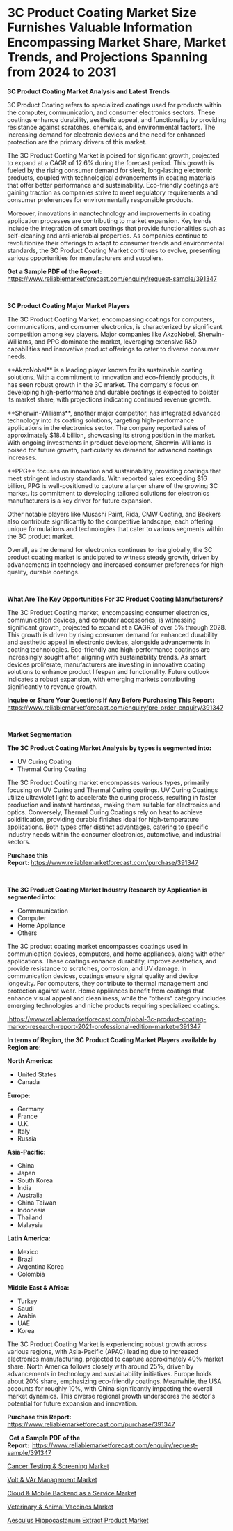 <p><h1>3C Product Coating Market Size Furnishes Valuable Information Encompassing Market Share, Market Trends, and Projections Spanning from 2024 to 2031</h1></p><p><strong>3C Product Coating Market Analysis and Latest Trends</strong></p>
<p><p>3C Product Coating refers to specialized coatings used for products within the computer, communication, and consumer electronics sectors. These coatings enhance durability, aesthetic appeal, and functionality by providing resistance against scratches, chemicals, and environmental factors. The increasing demand for electronic devices and the need for enhanced protection are the primary drivers of this market.</p><p>The 3C Product Coating Market is poised for significant growth, projected to expand at a CAGR of 12.6% during the forecast period. This growth is fueled by the rising consumer demand for sleek, long-lasting electronic products, coupled with technological advancements in coating materials that offer better performance and sustainability. Eco-friendly coatings are gaining traction as companies strive to meet regulatory requirements and consumer preferences for environmentally responsible products.</p><p>Moreover, innovations in nanotechnology and improvements in coating application processes are contributing to market expansion. Key trends include the integration of smart coatings that provide functionalities such as self-cleaning and anti-microbial properties. As companies continue to revolutionize their offerings to adapt to consumer trends and environmental standards, the 3C Product Coating Market continues to evolve, presenting various opportunities for manufacturers and suppliers.</p></p>
<p><strong>Get a Sample PDF of the Report:&nbsp;</strong> <a href="https://www.reliablemarketforecast.com/enquiry/request-sample/391347?utm_campaign=1568&utm_medium=2&utm_source=Github&utm_content=ia&utm_term=26102024&utm_id=3c-product-coating">https://www.reliablemarketforecast.com/enquiry/request-sample/391347</a></p>
<p>&nbsp;</p>
<p><strong>3C Product Coating Major Market Players</strong></p>
<p><p>The 3C Product Coating Market, encompassing coatings for computers, communications, and consumer electronics, is characterized by significant competition among key players. Major companies like AkzoNobel, Sherwin-Williams, and PPG dominate the market, leveraging extensive R&D capabilities and innovative product offerings to cater to diverse consumer needs.</p><p>**AkzoNobel** is a leading player known for its sustainable coating solutions. With a commitment to innovation and eco-friendly products, it has seen robust growth in the 3C market. The company's focus on developing high-performance and durable coatings is expected to bolster its market share, with projections indicating continued revenue growth.</p><p>**Sherwin-Williams**, another major competitor, has integrated advanced technology into its coating solutions, targeting high-performance applications in the electronics sector. The company reported sales of approximately $18.4 billion, showcasing its strong position in the market. With ongoing investments in product development, Sherwin-Williams is poised for future growth, particularly as demand for advanced coatings increases.</p><p>**PPG** focuses on innovation and sustainability, providing coatings that meet stringent industry standards. With reported sales exceeding $16 billion, PPG is well-positioned to capture a larger share of the growing 3C market. Its commitment to developing tailored solutions for electronics manufacturers is a key driver for future expansion.</p><p>Other notable players like Musashi Paint, Rida, CMW Coating, and Beckers also contribute significantly to the competitive landscape, each offering unique formulations and technologies that cater to various segments within the 3C product market.</p><p>Overall, as the demand for electronics continues to rise globally, the 3C product coating market is anticipated to witness steady growth, driven by advancements in technology and increased consumer preferences for high-quality, durable coatings.</p></p>
<p>&nbsp;</p>
<p><strong>What Are The Key Opportunities For 3C Product Coating Manufacturers?</strong></p>
<p><p>The 3C Product Coating market, encompassing consumer electronics, communication devices, and computer accessories, is witnessing significant growth, projected to expand at a CAGR of over 5% through 2028. This growth is driven by rising consumer demand for enhanced durability and aesthetic appeal in electronic devices, alongside advancements in coating technologies. Eco-friendly and high-performance coatings are increasingly sought after, aligning with sustainability trends. As smart devices proliferate, manufacturers are investing in innovative coating solutions to enhance product lifespan and functionality. Future outlook indicates a robust expansion, with emerging markets contributing significantly to revenue growth.</p></p>
<p><strong>Inquire or Share Your Questions If Any Before Purchasing This Report:</strong> <a href="https://www.reliablemarketforecast.com/enquiry/pre-order-enquiry/391347?utm_campaign=1568&utm_medium=2&utm_source=Github&utm_content=ia&utm_term=26102024&utm_id=3c-product-coating">https://www.reliablemarketforecast.com/enquiry/pre-order-enquiry/391347</a></p>
<p>&nbsp;</p>
<p><strong>Market Segmentation</strong></p>
<p><strong>The 3C Product Coating Market Analysis by types is segmented into:</strong></p>
<p><ul><li>UV Curing Coating</li><li>Thermal Curing Coating</li></ul></p>
<p><p>The 3C Product Coating market encompasses various types, primarily focusing on UV Curing and Thermal Curing coatings. UV Curing Coatings utilize ultraviolet light to accelerate the curing process, resulting in faster production and instant hardness, making them suitable for electronics and optics. Conversely, Thermal Curing Coatings rely on heat to achieve solidification, providing durable finishes ideal for high-temperature applications. Both types offer distinct advantages, catering to specific industry needs within the consumer electronics, automotive, and industrial sectors.</p></p>
<p><strong>Purchase this Report:&nbsp;</strong><a href="https://www.reliablemarketforecast.com/purchase/391347?utm_campaign=1568&utm_medium=2&utm_source=Github&utm_content=ia&utm_term=26102024&utm_id=3c-product-coating">https://www.reliablemarketforecast.com/purchase/391347</a></p>
<p>&nbsp;</p>
<p><strong>The 3C Product Coating Market Industry Research by Application is segmented into:</strong></p>
<p><ul><li>Commmunication</li><li>Computer</li><li>Home Appliance</li><li>Others</li></ul></p>
<p><p>The 3C product coating market encompasses coatings used in communication devices, computers, and home appliances, along with other applications. These coatings enhance durability, improve aesthetics, and provide resistance to scratches, corrosion, and UV damage. In communication devices, coatings ensure signal quality and device longevity. For computers, they contribute to thermal management and protection against wear. Home appliances benefit from coatings that enhance visual appeal and cleanliness, while the "others" category includes emerging technologies and niche products requiring specialized coatings.</p></p>
<p><a href="https://www.reliablemarketforecast.com/global-3c-product-coating-market-research-report-2021-professional-edition-market-r391347?utm_campaign=1568&utm_medium=2&utm_source=Github&utm_content=ia&utm_term=26102024&utm_id=3c-product-coating">&nbsp;https://www.reliablemarketforecast.com/global-3c-product-coating-market-research-report-2021-professional-edition-market-r391347</a></p>
<p><strong>In terms of Region, the 3C Product Coating Market Players available by Region are:</strong></p>
<p>
    <p> <strong> North America: </strong>
        <ul>
            <li>United States</li>
            <li>Canada</li>
        </ul>
        </p> 
    <p> <strong> Europe: </strong>
        <ul>
            <li>Germany</li>
            <li>France</li>
            <li>U.K.</li>
            <li>Italy</li>
            <li>Russia</li>
        </ul>
        </p> 
    <p> <strong> Asia-Pacific: </strong>
        <ul>
            <li>China</li>
            <li>Japan</li>
            <li>South Korea</li>
            <li>India</li>
            <li>Australia</li>
            <li>China Taiwan</li>
            <li>Indonesia</li>
            <li>Thailand</li>
            <li>Malaysia</li>
        </ul>
        </p> 
    <p> <strong> Latin America: </strong>
        <ul>
            <li>Mexico</li>
            <li>Brazil</li>
            <li>Argentina Korea</li>
            <li>Colombia</li>
        </ul>
        </p> 
    <p> <strong> Middle East & Africa: </strong>
        <ul>
            <li>Turkey</li>
            <li>Saudi</li>
            <li>Arabia</li>
            <li>UAE</li>
            <li>Korea</li>
        </ul>
    </p>
    </p>
<p><p>The 3C Product Coating Market is experiencing robust growth across various regions, with Asia-Pacific (APAC) leading due to increased electronics manufacturing, projected to capture approximately 40% market share. North America follows closely with around 25%, driven by advancements in technology and sustainability initiatives. Europe holds about 20% share, emphasizing eco-friendly coatings. Meanwhile, the USA accounts for roughly 10%, with China significantly impacting the overall market dynamics. This diverse regional growth underscores the sector's potential for future expansion and innovation.</p></p>
<p><strong>Purchase this Report: </strong><a href="https://www.reliablemarketforecast.com/purchase/391347?utm_campaign=1568&utm_medium=2&utm_source=Github&utm_content=ia&utm_term=26102024&utm_id=3c-product-coating">https://www.reliablemarketforecast.com/purchase/391347</a></p>
<p>&nbsp;<strong>Get a Sample PDF of the Report:&nbsp;&nbsp;</strong><a href="https://www.reliablemarketforecast.com/enquiry/request-sample/391347?utm_campaign=1568&utm_medium=2&utm_source=Github&utm_content=ia&utm_term=26102024&utm_id=3c-product-coating">https://www.reliablemarketforecast.com/enquiry/request-sample/391347</a></p>
<p><strong></strong></p>
<p><p><a href="https://www.linkedin.com/pulse/cancer-testing-screening-market-global-insights-sales-trends-ntrlc?utm_campaign=1568&utm_medium=2&utm_source=Github&utm_content=ia&utm_term=26102024&utm_id=3c-product-coating">Cancer Testing & Screening Market</a></p><p><a href="https://www.linkedin.com/pulse/volt-var-management-mosaic-piecing-together-global-market-zfufe?utm_campaign=1568&utm_medium=2&utm_source=Github&utm_content=ia&utm_term=26102024&utm_id=3c-product-coating">Volt & VAr Management Market</a></p><p><a href="https://www.linkedin.com/pulse/market-forecasting-change-global-cloud-mobile-backend-service-rrdsc?utm_campaign=1568&utm_medium=2&utm_source=Github&utm_content=ia&utm_term=26102024&utm_id=3c-product-coating">Cloud & Mobile Backend as a Service Market</a></p><p><a href="https://www.linkedin.com/pulse/veterinary-animal-vaccines-momentum-charting-118-cagr-path-vttqf?utm_campaign=1568&utm_medium=2&utm_source=Github&utm_content=ia&utm_term=26102024&utm_id=3c-product-coating">Veterinary & Animal Vaccines Market</a></p><p><a href="https://github.com/AshrafKhan865/Market-Research-Report-List-1/blob/main/aesculus-hippocastanum-extract-product-market.md?utm_campaign=1568&utm_medium=2&utm_source=Github&utm_content=ia&utm_term=26102024&utm_id=3c-product-coating">Aesculus Hippocastanum Extract Product Market</a></p></p>